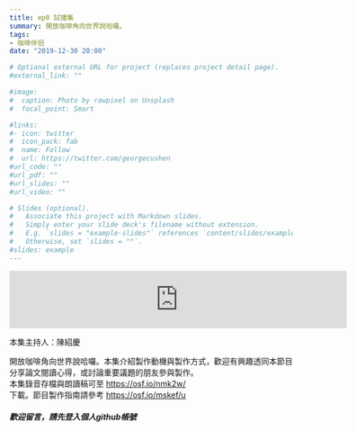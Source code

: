 ```yaml
---
title: ep0 試播集
summary: 開放咖啡角向世界說哈囉。
tags:
- 咖啡伴侶
date: "2019-12-30 20:00"

# Optional external URL for project (replaces project detail page).
#external_link: ""

#image:
#  caption: Photo by rawpixel on Unsplash
#  focal_point: Smart

#links:
#- icon: twitter
#  icon_pack: fab
#  name: Follow
#  url: https://twitter.com/georgecushen
#url_code: ""
#url_pdf: ""
#url_slides: ""
#url_video: ""

# Slides (optional).
#   Associate this project with Markdown slides.
#   Simply enter your slide deck's filename without extension.
#   E.g. `slides = "example-slides"` references `content/slides/example-slides.md`.
#   Otherwise, set `slides = ""`.
#slides: example
---
```


<iframe src="https://anchor.fm/opensci-cafe/embed/episodes/EP0_-e9tfmt/a-a1pvtc" height="102px" width="600px" frameborder="0" scrolling="no"></iframe>

本集主持人：陳紹慶  

開放咖啡角向世界說哈囉。本集介紹製作動機與製作方式，歡迎有興趣透同本節目分享論文閱讀心得，或討論重要議題的朋友參與製作。  
本集錄音存檔與朗讀稿可至 https://osf.io/nmk2w/  
下載。節目製作指南請參考 https://osf.io/mskef/u


##### 歡迎留言，請先登入個人github帳號

